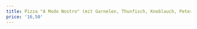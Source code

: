 ```yaml
---
title: Pizza "A Modo Nostro" (mit Garnelen, Thunfisch, Knoblauch, Petersilie)
price: '16,50'
---
```

